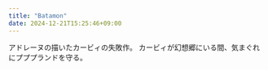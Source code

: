 ```yaml
---
title: "Batamon"
date: 2024-12-21T15:25:46+09:00
---
```

アドレーヌの描いたカービィの失敗作。
カービィが幻想郷にいる間、気まぐれにプププランドを守る。
